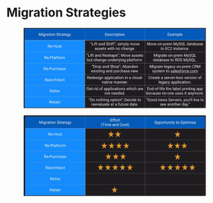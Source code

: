 # Migration Strategies

<figure><img src="../../../../../.gitbook/assets/image.png" alt=""><figcaption></figcaption></figure>

<figure><img src="../../../../../.gitbook/assets/image (1).png" alt=""><figcaption></figcaption></figure>
